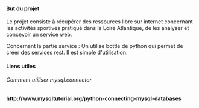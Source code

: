 <h4>But du projet</h4>
Le projet consiste à récupérer des ressources libre sur internet concernant les activités sportives pratiqué dans la Loire Atlantique, de les analyser et concevoir un service web.

Concernant la partie service :
On utilise bottle de python qui permet de créer des services rest. Il est simple d'utilisation.

<h4>Liens utiles<h/h4>
<h6>Comment utiliser mysql.connector</h6>
http://www.mysqltutorial.org/python-connecting-mysql-databases
